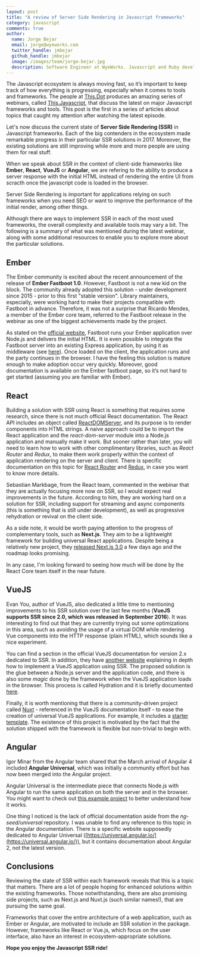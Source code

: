 ```yaml
---
layout: post
title: "A review of Server Side Rendering in Javascript frameworks"
category: javascript
comments: true
author:
  name: Jorge Bejar
  email: jorge@wyeworks.com
  twitter_handle: jmbejar
  github_handle: jmbejar
  image: /images/team/jorge-bejar.jpg
  description: Software Engineer at WyeWorks. Javascript and Ruby developer.
---
```


The Javascript ecosystem is always moving fast, so it’s important to keep track of how everything is progressing, especially when it comes to tools and frameworks. The people at [This.Dot](https://www.thisdot.co/) produces an amazing series of webinars, called [This.Javascript](https://www.thisdot.co/javascript/09-07-2017), that discuss the latest on major Javascript frameworks and tools. This post is the first in a series of articles about topics that caught my attention after watching the latest episode.

Let's now discuss the current state of **Server Side Rendering (SSR)** in Javascript frameworks. Each of the big contenders in the ecosystem made remarkable progress in their particular SSR solutions in 2017. Moreover, the existing solutions are still improving while more and more people are using them for real stuff.

<!--more-->

When we speak about SSR in the context of client-side frameworks like **Ember**, **React**, **VueJS** or **Angular**, we are refering to the ability to produce a server response with the initial HTML instead of rendering the entire UI from scracth once the javascript code is loaded in the browser.

Server Side Rendering is important for applications relying on such frameworks when you need SEO or want to improve the performance of the initial render, among other things.

Although there are ways to implement SSR in each of the most used frameworks, the overall complexity and available tools may vary a bit. The following is a summary of what was mentioned during the latest webinar, along with some additional resources to enable you to explore more about the particular solutions.

## Ember

The Ember community is excited about the recent announcement of the release of **Ember Fastboot 1.0**. However, Fastboot is not a new kid on the block. The community already adopted this solution - under development since 2015 - prior to this first "stable version". Library maintainers, especially, were working hard to make their projects compatible with Fastboot in advance. Therefore, it was not a surprise that Ricardo Mendes, a member of the Ember core team, referred to the Fastboot release in the webinar as one of the biggest achievements made by the project.

As stated on the [official website](https://ember-fastboot.com/), Fastboot runs your Ember application over Node.js and delivers the initial HTML. It is even possible to integrate the Fastboot server into an existing Express application, by using it as middleware (see [here](https://ember-fastboot.com/docs/user-guide#the-fastboot-server)). Once loaded on the client, the application runs and the party continues in the browser. I have the feeling this solution is mature enough to make adoption occur very quickly. Moreover, good documentation is available on the Ember fastboot page, so it’s not hard to get started (assuming you are familiar with Ember).

## React

Building a solution with SSR using React is something that requires some research, since there is not much official React documentation. The React API includes an object called [ReactDOMServer](https://facebook.github.io/react/docs/react-dom-server.html), and its purpose is to render components into HTML strings. A naive approach could be to import the React application and the _react-dom-server_ module into a Node.js application and manually make it work. But sooner rather than later, you will need to learn how to work with other complimentary libraries, such as _React Router_ and _Redux_, to make them work properly within the context of application rendering on the server and client. There is specific documentation on this topic for [React Router](https://reacttraining.com/react-router/web/guides/server-rendering) and [Redux](http://redux.js.org/docs/recipes/ServerRendering.html), in case you want to know more details.

Sebastian Markbage, from the React team, commented in the webinar that they are actually focusing more now on SSR, so I would expect real improvements in the future. According to him, they are working hard on a solution for SSR, including support for streaming and async components (this is something that is still under development), as well as progressive rehydration or revival on the client side.

As a side note, it would be worth paying attention to the progress of complementary tools, such as **Next.js**. They aim to be a lightweight framework for building universal React applications. Despite being a relatively new project, they [released Next.js 3.0](https://zeit.co/blog/next3) a few days ago and the roadmap looks promising.

In any case, I'm looking forward to seeing how much will be done by the React Core team itself in the near future.

## VueJS

Evan You, author of VueJS, also dedicated a little time to mentioning improvements to his SSR solution over the last few months (**VueJS supports SSR since 2.0, which was released in September 2016**). It was interesting to find out that they are currently trying out some optimizations in this area, such as avoiding the usage of a virtual DOM while rendering Vue components into the HTTP response (plain HTML), which sounds like a nice experiment.

You can find a section in the official VueJS documentation for version 2.x dedicated to SSR. In addition, they have [another website](https://ssr.vuejs.org/en/) explaining in depth how to implement a VueJS application using SSR. The proposed solution is the glue between a Node.js server and the application code, and there is also some _magic_ done by the framework when the VueJS application loads in the browser. This process is called Hydration and it is briefly documented [here](https://ssr.vuejs.org/en/hydration.html).

Finally, it is worth mentioning that there is a community-driven project called [Nuxt](http://nuxtjs.org/) - referenced in the VueJS documentation itself - to ease the creation of universal VueJS applications. For example, it includes a [starter template](https://github.com/nuxt/starter). The existence of this project is motivated by the fact that the solution shipped with the framework is flexible but non-trivial to begin with.

## Angular

Igor Minar from the Angular team shared that the March arrival of Angular 4 included **Angular Universal**, which was initially a community effort but has now been merged into the Angular project.

Angular Universal is the intermediate piece that connects Node.js with Angular to run the same application on both the server and in the browser. You might want to check out [this example project](https://github.com/ng-seed/universal) to better understand how it works.

One thing I noticed is the lack of official documentation aside from the _ng-seed/universal_ repository. I was unable to find any reference to this topic in the Angular documentation. There is a specific website supposedly dedicated to Angular Universal ([https://universal.angular.io/](https://universal.angular.io/)), but it contains documentation about Angular 2, not the latest version.

## Conclusions

Reviewing the state of SSR within each framework reveals that this is a topic that matters. There are a lot of people hoping for enhanced solutions within the existing frameworks. Those notwithstanding, there are also promising side projects, such as Next.js and Nuxt.js (such similar names!), that are pursuing the same goal.

Frameworks that cover the entire architecture of a web application, such as Ember or Angular, are motivated to include an SSR solution in the package. However, frameworks like React or Vue.js, which focus on the user interface, also have an interest in ecosystem-appropriate solutions.

**Hope you enjoy the Javascript SSR ride!**

